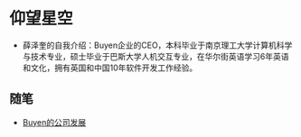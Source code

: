 # 仰望星空

- 薛泽奎的自我介绍：Buyen企业的CEO，本科毕业于南京理工大学计算机科学与技术专业，硕士毕业于巴斯大学人机交互专业，在华尔街英语学习6年英语和文化，拥有英国和中国10年软件开发工作经验。

<!-- .slide -->

## 随笔

- [Buyen的公司发展](https://zachsueh.com/2024/09/05/Buyen%E7%9A%84%E5%85%AC%E5%8F%B8%E5%8F%91%E5%B1%95/)
